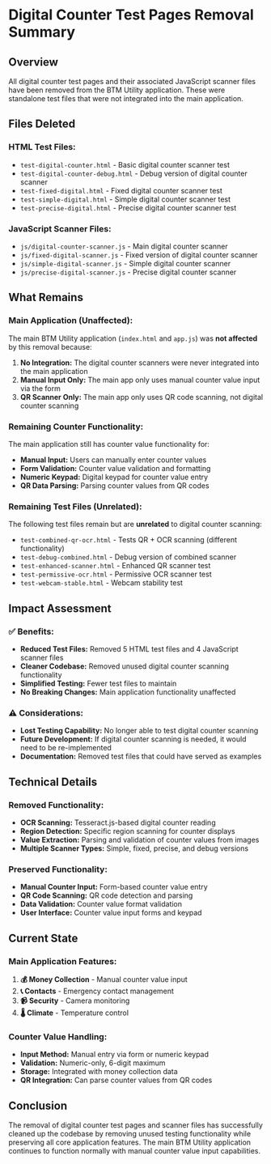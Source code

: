 # Digital Counter Test Pages Removal Summary

## Overview

All digital counter test pages and their associated JavaScript scanner files have been removed from the BTM Utility application. These were standalone test files that were not integrated into the main application.

## Files Deleted

### **HTML Test Files:**
- `test-digital-counter.html` - Basic digital counter scanner test
- `test-digital-counter-debug.html` - Debug version of digital counter scanner
- `test-fixed-digital.html` - Fixed digital counter scanner test
- `test-simple-digital.html` - Simple digital counter scanner test
- `test-precise-digital.html` - Precise digital counter scanner test

### **JavaScript Scanner Files:**
- `js/digital-counter-scanner.js` - Main digital counter scanner
- `js/fixed-digital-scanner.js` - Fixed version of digital counter scanner
- `js/simple-digital-scanner.js` - Simple digital counter scanner
- `js/precise-digital-scanner.js` - Precise digital counter scanner

## What Remains

### **Main Application (Unaffected):**
The main BTM Utility application (`index.html` and `app.js`) was **not affected** by this removal because:

1. **No Integration:** The digital counter scanners were never integrated into the main application
2. **Manual Input Only:** The main app only uses manual counter value input via the form
3. **QR Scanner Only:** The main app only uses QR code scanning, not digital counter scanning

### **Remaining Counter Functionality:**
The main application still has counter value functionality for:
- **Manual Input:** Users can manually enter counter values
- **Form Validation:** Counter value validation and formatting
- **Numeric Keypad:** Digital keypad for counter value entry
- **QR Data Parsing:** Parsing counter values from QR codes

### **Remaining Test Files (Unrelated):**
The following test files remain but are **unrelated** to digital counter scanning:
- `test-combined-qr-ocr.html` - Tests QR + OCR scanning (different functionality)
- `test-debug-combined.html` - Debug version of combined scanner
- `test-enhanced-scanner.html` - Enhanced QR scanner test
- `test-permissive-ocr.html` - Permissive OCR scanner test
- `test-webcam-stable.html` - Webcam stability test

## Impact Assessment

### **✅ Benefits:**
- **Reduced Test Files:** Removed 5 HTML test files and 4 JavaScript scanner files
- **Cleaner Codebase:** Removed unused digital counter scanning functionality
- **Simplified Testing:** Fewer test files to maintain
- **No Breaking Changes:** Main application functionality unaffected

### **⚠️ Considerations:**
- **Lost Testing Capability:** No longer able to test digital counter scanning
- **Future Development:** If digital counter scanning is needed, it would need to be re-implemented
- **Documentation:** Removed test files that could have served as examples

## Technical Details

### **Removed Functionality:**
- **OCR Scanning:** Tesseract.js-based digital counter reading
- **Region Detection:** Specific region scanning for counter displays
- **Value Extraction:** Parsing and validation of counter values from images
- **Multiple Scanner Types:** Simple, fixed, precise, and debug versions

### **Preserved Functionality:**
- **Manual Counter Input:** Form-based counter value entry
- **QR Code Scanning:** QR code detection and parsing
- **Data Validation:** Counter value format validation
- **User Interface:** Counter value input forms and keypad

## Current State

### **Main Application Features:**
1. **💰 Money Collection** - Manual counter value input
2. **📞 Contacts** - Emergency contact management
3. **📹 Security** - Camera monitoring
4. **🌡️ Climate** - Temperature control

### **Counter Value Handling:**
- **Input Method:** Manual entry via form or numeric keypad
- **Validation:** Numeric-only, 6-digit maximum
- **Storage:** Integrated with money collection data
- **QR Integration:** Can parse counter values from QR codes

## Conclusion

The removal of digital counter test pages and scanner files has successfully cleaned up the codebase by removing unused testing functionality while preserving all core application features. The main BTM Utility application continues to function normally with manual counter value input capabilities. 